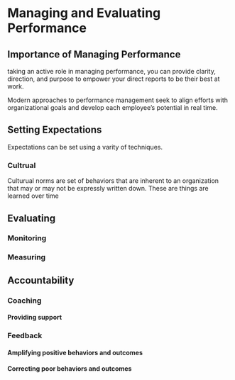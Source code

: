 # Managing and Evaluating Performance

## Importance of Managing Performance

taking an active role in managing performance, you can provide clarity, direction, and purpose to empower your direct reports to be their best at work.

Modern approaches to performance management seek to align efforts with organizational goals and develop each employee’s potential in real time. 

## Setting Expectations

Expectations can be set using a varity of techniques.

### Cultrual

Culturual norms are set of behaviors that are inherent to an organization that may or may not be expressly written down.  These are things are learned over time


## Evaluating

### Monitoring

### Measuring

## Accountability

### Coaching

#### Providing support

### Feedback

#### Amplifying positive behaviors and outcomes

#### Correcting poor behaviors and outcomes
